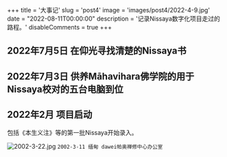 +++
title = '大事记'
slug = 'post4'
image = 'images/post4/2022-4-9.jpg'
date = "2022-08-11T00:00:00"
description = '记录Nissaya数字化项目走过的路程。'
disableComments = true
+++

## 2022年7月5日 在仰光寻找清楚的Nissaya书



## 2022年7月3日 供养Māhavihara佛学院的用于Nissaya校对的五台电脑到位


## 2022年2月 项目启动

包括《本生义注》等的第一批Nissaya开始录入。

![2002-3-22.jpg](../../images/post4/2022-3-11.jpg)
`2002-3-11 缅甸 dawei帕奥禅修中心办公室`